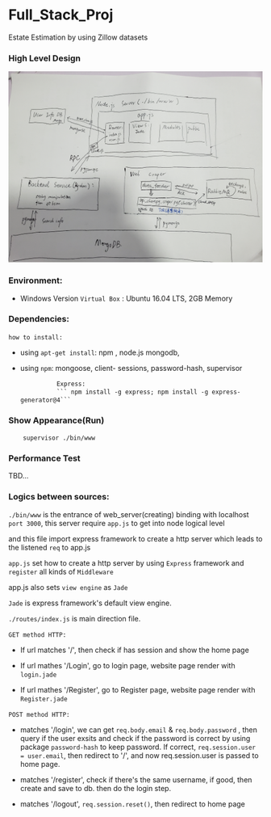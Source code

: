 # Full_Stack_Proj

Estate Estimation by using Zillow datasets

### High Level Design

![image](./简单架构.jpg)


### Environment:

- Windows Version `Virtual Box` : Ubuntu 16.04 LTS, 2GB Memory


### Dependencies: 

`how to install:`

- using `apt-get install`: npm , node.js mongodb, 

- using `npm`:  mongoose, client- sessions, password-hash, supervisor

				Express: 
				``` npm install -g express; npm install -g express-generator@4```

### Show Appearance(Run)

```
	supervisor ./bin/www 

```

### Performance Test

TBD...


### Logics between sources:

`./bin/www` is the entrance of web_server(creating) binding with localhost `port 3000`, this server require `app.js` to get into node logical level

and this file import express framework to create a http server which leads to the listened  `req` to app.js


`app.js` set how to create a http server by using `Express` framework and `register` all kinds of `Middleware`

app.js also sets `view engine` as `Jade`

`Jade` is express framework's default view engine.


`./routes/index.js` is main direction file. 

`GET method HTTP: `

-  If url matches '/', then check if has session and show the home page

-  If url mathes '/Login', go to login page, website page render with `login.jade`

-  If url mathes '/Register', go to Register page, website page render with `Register.jade`

`POST method HTTP:`

- matches '/login', we can get `req.body.email` & `req.body.password` , then query if the user exsits and check if the password is correct by using package `password-hash` to keep password. If correct, `req.session.user = user.email`, then redirect to '/', and now req.session.user is passed to home page.

- matches '/register', check if there's the same username, if good, then create and save to db. then do the login step.

- matches '/logout', `req.session.reset()`, then redirect to home page
